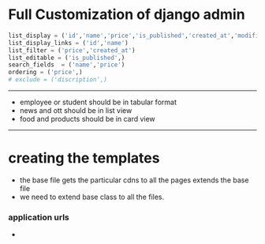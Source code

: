 # Full Customization of django admin 
```python
list_display = ('id','name','price','is_published','created_at','modified_at')
list_display_links = ('id','name')
list_filter = ('price','created_at')
list_editable = ('is_published',)
search_fields  = ('name','price')
ordering = ('price',)
# exclude = ('discription',)
```

---
- employee or student should be in tabular format
- news and ott should be in list view
- food and products should be in card view
---

# creating the templates 
- the base file gets the particular cdns to all the pages extends the base file 
- we need to extend base class to all the files.

### application urls 
- 